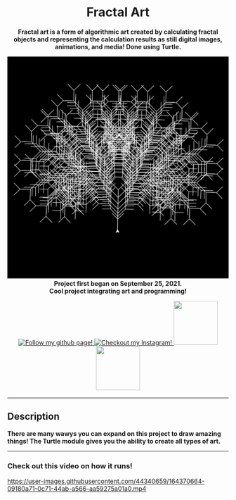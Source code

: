 <!--- Start of my template --->
<h1 align="center">
  Fractal Art
</h1>
<p align="center">
  <b>Fractal art is a form of algorithmic art created by calculating fractal objects and representing the calculation results as still digital images, animations, and media! Done using Turtle.</b>
</p>

<p align="center">
  <img src=Turtle.png width="700"><br>
  <b>
    Project first began on September 25, 2021.<br>
    Cool project integrating art and programming!
  </b>
</p>

<!-- Socials -->

<p align="center">
  <a href=https://github.com/atassicodes>
  <img src="https://img.icons8.com/doodle/344/github--v1.png" width="100" height="100" alt="Follow my github page!">
  </a>
  
  <a href=https://instagram.com/atassicodes/>
  <img src="https://img.icons8.com/doodle/344/instagram-new.png" width="100" height="100" alt="Checkout my Instagram!">
  </a>
  
  <a href=https://www.sharifatassi.com>
  <img src="https://img.icons8.com/doodle/344/domain.png" width="100" height="100">
  </a>
  
  <a href=https://stackoverflow.com/users/14664937/atassicodes>
  <img src="https://upload.wikimedia.org/wikipedia/commons/e/ef/Stack_Overflow_icon.svg" width="100" height="100">
  </a>
</p>

<!-------->
***
<!--- End of my template --->
## Description

**There are many wawys you can expand on this project to draw amazing things! The Turtle module gives you the ability to create all types of art.**

***

### Check out this video on how it runs!
https://user-images.githubusercontent.com/44340659/164370664-09180a71-0c71-44ab-a566-aa59275a01a0.mp4




